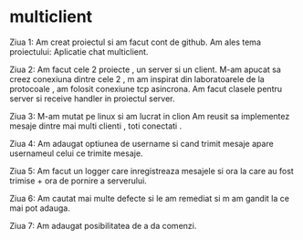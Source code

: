 # multiclient

Ziua 1:
Am creat proiectul si am facut cont de github.
Am ales tema proiectului: Aplicatie chat multiclient.


Ziua 2:
Am facut cele 2 proiecte , un  server si un client.
M-am apucat sa creez conexiuna dintre cele 2 , m am inspirat din laboratoarele de la protocoale , am folosit conexiune tcp  asincrona.
Am facut clasele pentru server si receive handler in proiectul server.

Ziua 3:
M-am mutat pe linux si am lucrat in clion
Am reusit sa implementez mesaje dintre mai multi clienti , toti conectati .

Ziua 4: 
Am adaugat optiunea de username si cand trimit mesaje apare usernameul celui ce trimite mesaje.

Ziua 5:
Am facut un logger care inregistreaza mesajele si ora la care au fost trimise + ora de pornire a serverului.

Ziua 6:
Am cautat mai multe defecte si le am remediat si m am gandit la ce mai pot adauga.

Ziua 7:
Am adaugat posibilitatea de a da comenzi.

